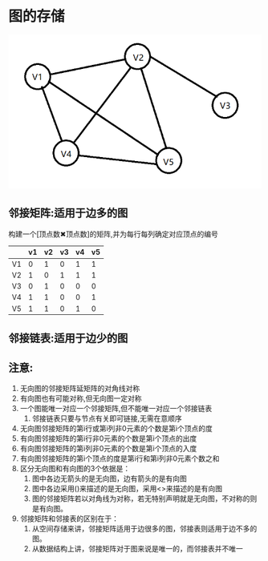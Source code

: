 # 图的存储

![image-20200928182951982](2.%E5%9B%BE%E7%9A%84%E5%AD%98%E5%82%A8.assets/image-20200928182951982.png)

## 邻接矩阵:适用于边多的图

构建一个[顶点数✖顶点数]的矩阵,并为每行每列确定对应顶点的编号

|      | v1   | v2   | v3   | v4   | v5   |
| ---- | ---- | ---- | ---- | ---- | :--- |
| V1   | 0    | 1    | 0    | 1    | 1    |
| V2   | 1    | 0    | 1    | 1    | 1    |
| V3   | 0    | 1    | 0    | 0    | 0    |
| V4   | 1    | 1    | 0    | 0    | 1    |
| V5   | 1    | 1    | 0    | 1    | 0    |

## 邻接链表:适用于边少的图

## 注意:

1. 无向图的邻接矩阵延矩阵的对角线对称
2. 有向图也有可能对称,但无向图一定对称
3. 一个图能唯一对应一个邻接矩阵,但不能唯一对应一个邻接链表
   1. 邻接链表只要与节点有关即可链接,无需在意顺序
4. 无向图邻接矩阵的第i行或第i列非0元素的个数是第i个顶点的度
5. 有向图邻接矩阵的第i行非0元素的个数是第i个顶点的出度
6. 有向图邻接矩阵的第i列非0元素的个数是第i个顶点的入度
7. 有向图邻接矩阵的第i个顶点的度是第i行和第i列非0元素个数之和
8. 区分无向图和有向图的3个依据是：
   1.   图中各边无箭头的是无向图，边有箭头的是有向图
   2.   图中各边采用()来描述的是无向图，采用<>来描述的是有向图
   3.   图的邻接矩阵若以对角线为对称，若无特别声明就是无向图，不对称的则是有向图。
9. 邻接矩阵和邻接表的区别在于：
   1. 从空间存储来讲，邻接矩阵适用于边很多的图，邻接表则适用于边不多的图。
   2. 从数据结构上讲，邻接矩阵对于图来说是唯一的，而邻接表并不唯一